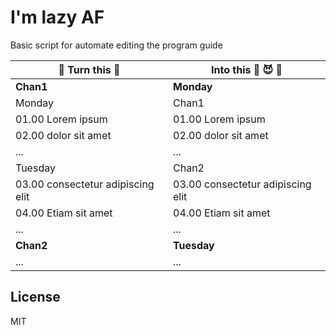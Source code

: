 # I'm lazy AF
Basic script for automate editing the program guide

| :shit: Turn this :vomiting_face:| Into this :mechanical_arm: :smiling_imp: :call_me_hand: |
| ------ | ------ |
|**Chan1**|**Monday**|
|Monday|Chan1|
|01.00 Lorem ipsum|01.00 Lorem ipsum|
|02.00 dolor sit amet|02.00 dolor sit amet|
|...|...|
|Tuesday|Chan2|
|03.00 consectetur adipiscing elit|03.00 consectetur adipiscing elit|
|04.00 Etiam sit amet|04.00 Etiam sit amet|
|...|...|
|**Chan2**|**Tuesday**|
|...|...|

## License

MIT
